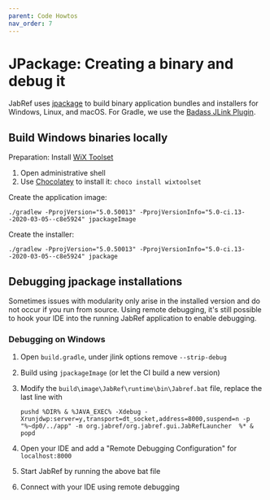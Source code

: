```yaml
---
parent: Code Howtos
nav_order: 7
---
```

# JPackage: Creating a binary and debug it

JabRef uses [jpackage](https://docs.oracle.com/en/java/javase/14/jpackage/) to build binary application bundles and installers for Windows, Linux, and macOS. For Gradle, we use the [Badass JLink Plugin](https://badass-jlink-plugin.beryx.org/releases/latest/).

## Build Windows binaries locally

Preparation: Install [WiX Toolset](https://wixtoolset.org)

1. Open administrative shell
2. Use [Chocolatey](https://chocolatey.org) to install it: `choco install wixtoolset`

Create the application image:

`./gradlew -PprojVersion="5.0.50013" -PprojVersionInfo="5.0-ci.13--2020-03-05--c8e5924" jpackageImage`

Create the installer:

`./gradlew -PprojVersion="5.0.50013" -PprojVersionInfo="5.0-ci.13--2020-03-05--c8e5924" jpackage`

## Debugging jpackage installations

Sometimes issues with modularity only arise in the installed version and do not occur if you run from source. Using remote debugging, it's still possible to hook your IDE into the running JabRef application to enable debugging.

### Debugging on Windows

1. Open `build.gradle`, under jlink options remove `--strip-debug`
2. Build using `jpackageImage` (or let the CI build a new version)
3.  Modify the `build\image\JabRef\runtime\bin\Jabref.bat` file, replace the last line with

    ```
    pushd %DIR% & %JAVA_EXEC% -Xdebug -Xrunjdwp:server=y,transport=dt_socket,address=8000,suspend=n -p "%~dp0/../app" -m org.jabref/org.jabref.gui.JabRefLauncher  %* & popd
    ```
4. Open your IDE and add a "Remote Debugging Configuration" for `localhost:8000`
5. Start JabRef by running the above bat file
6. Connect with your IDE using remote debugging
